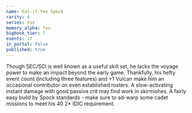 ```yaml
---
name: Kal-if-fee Spock
rarity: 4
series: tos
memory_alpha: tos
bigbook_tier: 7
events: 17
in_portal: false
published: true
---
```


Though SEC/SCI is well known as a useful skill set, he lacks the voyage power to make an impact beyond the early game. Thankfully, his hefty event count (including three features) and +1 Vulcan make him an occasional contributor on even established rosters. A slow-activating instant damage with good passive crit may find work in skirmishes. A fairly easy build by Spock standards - make sure to ad-warp some cadet missions to meet his 40 2* IDIC requirement.
